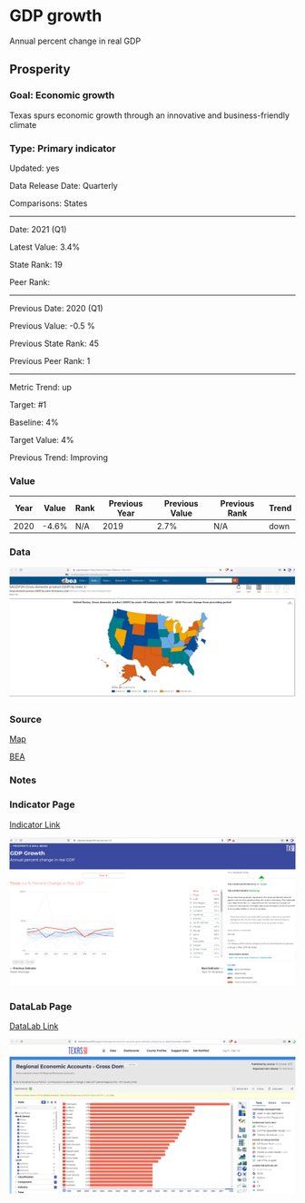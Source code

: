 # GDP growth

Annual percent change in real GDP

## Prosperity

### Goal: Economic growth

Texas spurs economic growth through an innovative and business-friendly climate

### Type: Primary indicator

Updated: yes

Data Release Date: Quarterly

Comparisons: States


----

Date: 2021 (Q1)

Latest Value: 3.4% 

State Rank: 19

Peer Rank: 


----

Previous Date: 2020 (Q1)

Previous Value: -0.5 %

Previous State Rank: 45

Previous Peer Rank: 1


----
Metric Trend: up

Target: #1

Baseline: 4%

Target Value: 4%

Previous Trend: Improving



### Value

| Year |  Value      | Rank     | Previous Year   | Previous Value | Previous Rank | Trend | 
| ----------- | ----------- | ----------- | ----------- | ----------- | ----------- | -----------|
|    2020     |    -4.6%     | N/A         |    2019     |    2.7%    | N/A         | down        | 

### Data

![sdsd](./images/data_dgp.PNG)


### Source

[Map](https://apps.bea.gov/iTable/iTable.cfm?reqid=99&step=1&acrdn=1)

[BEA](https://www.bea.gov/data/gdp/gdp-state)

### Notes



### Indicator Page

[Indicator Link](https://indicators.texas2036.org/indicator/28)

![d](./images/indicator_gdp.PNG)

### DataLab Page


[DataLab Link](https://datalab.texas2036.org/jlsrwmb/regional-economic-accounts-gross-domestic-product-by-us-states?accesskey=pdsbkzb)

![SDFSD](./images/datalab_gdp.PNG)

